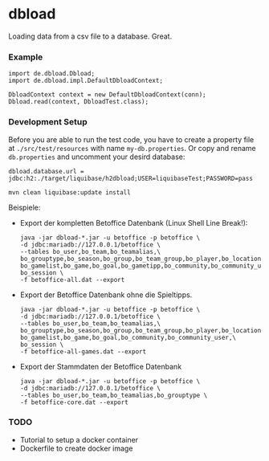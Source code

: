 # dbload 
Loading data from a csv file to a database. Great.

### Example
    import de.dbload.Dbload;
    import de.dbload.impl.DefaultDbloadContext;

    DbloadContext context = new DefaultDbloadContext(conn);
    Dbload.read(context, DbloadTest.class);

### Development Setup
Before you are able to run the test code, you have to create a property file at `./src/test/resources` with name
`my-db.properties`. Or copy and rename `db.properties` and uncomment your desird database:
```
dbload.database.url = jdbc:h2:./target/liquibase/h2dbload;USER=liquibaseTest;PASSWORD=pass
```

```
mvn clean liquibase:update install
```

Beispiele:
* Export der kompletten Betoffice Datenbank (Linux Shell Line Break!):
  ```
  java -jar dbload-*.jar -u betoffice -p betoffice \
  -d jdbc:mariadb://127.0.0.1/betoffice \
  --tables bo_user,bo_team,bo_teamalias,\
  bo_grouptype,bo_season,bo_group,bo_team_group,bo_player,bo_location,\
  bo_gamelist,bo_game,bo_goal,bo_gametipp,bo_community,bo_community_user,\
  bo_session \
  -f betoffice-all.dat --export
  ```
* Export der Betoffice Datenbank ohne die Spieltipps.
  ```
  java -jar dbload-*.jar -u betoffice -p betoffice \
  -d jdbc:mariadb://127.0.0.1/betoffice \
  --tables bo_user,bo_team,bo_teamalias,\
  bo_grouptype,bo_season,bo_group,bo_team_group,bo_player,bo_location,\
  bo_gamelist,bo_game,bo_goal,bo_community,bo_community_user,\
  bo_session \
  -f betoffice-all-games.dat --export
  ```
* Export der Stammdaten der Betoffice Datenbank
  ```
  java -jar dbload-*.jar -u betoffice -p betoffice \
  -d jdbc:mariadb://127.0.0.1/betoffice \
  --tables bo_user,bo_team,bo_teamalias,bo_grouptype \
  -f betoffice-core.dat --export
  ```

### TODO
 * Tutorial to setup a docker container
 * Dockerfile to create docker image​

### 
